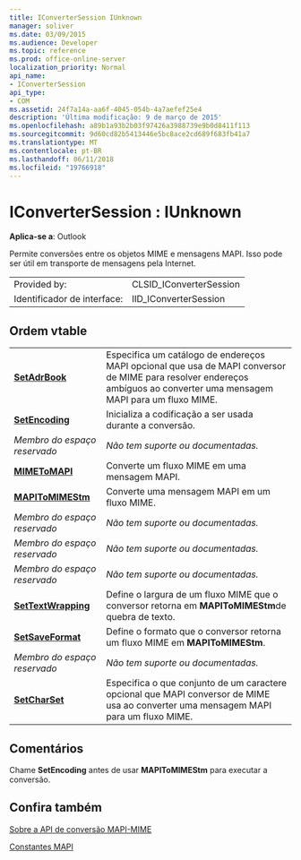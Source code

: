 ```yaml
---
title: IConverterSession IUnknown
manager: soliver
ms.date: 03/09/2015
ms.audience: Developer
ms.topic: reference
ms.prod: office-online-server
localization_priority: Normal
api_name:
- IConverterSession
api_type:
- COM
ms.assetid: 24f7a14a-aa6f-4045-054b-4a7aefef25e4
description: 'Última modificação: 9 de março de 2015'
ms.openlocfilehash: a89b1a93b2b03f97426a3988739e9b0d8411f113
ms.sourcegitcommit: 9d60cd82b5413446e5bc8ace2cd689f683fb41a7
ms.translationtype: MT
ms.contentlocale: pt-BR
ms.lasthandoff: 06/11/2018
ms.locfileid: "19766918"
---
```

# <a name="iconvertersession--iunknown"></a>IConverterSession : IUnknown

  
  
**Aplica-se a**: Outlook 
  
Permite conversões entre os objetos MIME e mensagens MAPI. Isso pode ser útil em transporte de mensagens pela Internet.
  
|||
|:-----|:-----|
|Provided by:  <br/> |CLSID_IConverterSession  <br/> |
|Identificador de interface:  <br/> |IID_IConverterSession  <br/> |
   
## <a name="vtable-order"></a>Ordem vtable

|||
|:-----|:-----|
|**[SetAdrBook](iconvertersession-setadrbook.md)** <br/> |Especifica um catálogo de endereços MAPI opcional que usa de MAPI conversor de MIME para resolver endereços ambíguos ao converter uma mensagem MAPI para um fluxo MIME.  <br/> |
|**[SetEncoding](iconvertersession-setencoding.md)** <br/> |Inicializa a codificação a ser usada durante a conversão.  <br/> |
| *Membro do espaço reservado*  <br/> | *Não tem suporte ou documentadas.*  <br/> |
|**[MIMEToMAPI](iconvertersession-mimetomapi.md)** <br/> |Converte um fluxo MIME em uma mensagem MAPI.  <br/> |
|**[MAPIToMIMEStm](iconvertersession-mapitomimestm.md)** <br/> |Converte uma mensagem MAPI em um fluxo MIME.  <br/> |
| *Membro do espaço reservado*  <br/> | *Não tem suporte ou documentadas.*  <br/> |
| *Membro do espaço reservado*  <br/> | *Não tem suporte ou documentadas.*  <br/> |
| *Membro do espaço reservado*  <br/> | *Não tem suporte ou documentadas.*  <br/> |
|**[SetTextWrapping](iconvertersession-settextwrapping.md)** <br/> |Define o largura de um fluxo MIME que o conversor retorna em **MAPIToMIMEStm**de quebra de texto.  <br/> |
|**[SetSaveFormat](iconvertersession-setsaveformat.md)** <br/> |Define o formato que o conversor retorna um fluxo MIME em **MAPIToMIMEStm**.  <br/> |
| *Membro do espaço reservado*  <br/> | *Não tem suporte ou documentadas.*  <br/> |
|**[SetCharSet](iconvertersession-setcharset.md)** <br/> |Especifica o que conjunto de um caractere opcional que MAPI conversor de MIME usa ao converter uma mensagem MAPI para um fluxo MIME.  <br/> |
   
## <a name="remarks"></a>Comentários

Chame **SetEncoding** antes de usar **MAPIToMIMEStm** para executar a conversão. 
  
## <a name="see-also"></a>Confira também



[Sobre a API de conversão MAPI-MIME](about-the-mapi-mime-conversion-api.md)
  
[Constantes MAPI](mapi-constants.md)


